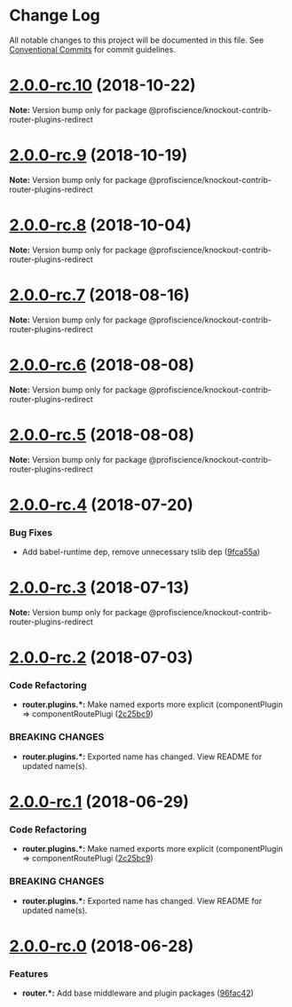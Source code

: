 # Change Log

All notable changes to this project will be documented in this file.
See [Conventional Commits](https://conventionalcommits.org) for commit guidelines.

# [2.0.0-rc.10](https://github.com/Profiscience/knockout-contrib/compare/@profiscience/knockout-contrib-router-plugins-redirect@2.0.0-rc.9...@profiscience/knockout-contrib-router-plugins-redirect@2.0.0-rc.10) (2018-10-22)

**Note:** Version bump only for package @profiscience/knockout-contrib-router-plugins-redirect

# [2.0.0-rc.9](https://github.com/Profiscience/knockout-contrib/compare/@profiscience/knockout-contrib-router-plugins-redirect@2.0.0-rc.8...@profiscience/knockout-contrib-router-plugins-redirect@2.0.0-rc.9) (2018-10-19)

**Note:** Version bump only for package @profiscience/knockout-contrib-router-plugins-redirect

<a name="2.0.0-rc.8"></a>

# [2.0.0-rc.8](https://github.com/Profiscience/knockout-contrib/compare/@profiscience/knockout-contrib-router-plugins-redirect@2.0.0-rc.7...@profiscience/knockout-contrib-router-plugins-redirect@2.0.0-rc.8) (2018-10-04)

**Note:** Version bump only for package @profiscience/knockout-contrib-router-plugins-redirect

<a name="2.0.0-rc.7"></a>

# [2.0.0-rc.7](https://github.com/Profiscience/knockout-contrib/compare/@profiscience/knockout-contrib-router-plugins-redirect@2.0.0-rc.6...@profiscience/knockout-contrib-router-plugins-redirect@2.0.0-rc.7) (2018-08-16)

**Note:** Version bump only for package @profiscience/knockout-contrib-router-plugins-redirect

<a name="2.0.0-rc.6"></a>

# [2.0.0-rc.6](https://github.com/Profiscience/knockout-contrib/compare/@profiscience/knockout-contrib-router-plugins-redirect@2.0.0-rc.5...@profiscience/knockout-contrib-router-plugins-redirect@2.0.0-rc.6) (2018-08-08)

**Note:** Version bump only for package @profiscience/knockout-contrib-router-plugins-redirect

<a name="2.0.0-rc.5"></a>

# [2.0.0-rc.5](https://github.com/Profiscience/knockout-contrib/compare/@profiscience/knockout-contrib-router-plugins-redirect@2.0.0-rc.4...@profiscience/knockout-contrib-router-plugins-redirect@2.0.0-rc.5) (2018-08-08)

**Note:** Version bump only for package @profiscience/knockout-contrib-router-plugins-redirect

<a name="2.0.0-rc.4"></a>

# [2.0.0-rc.4](https://github.com/Profiscience/knockout-contrib/compare/@profiscience/knockout-contrib-router-plugins-redirect@2.0.0-rc.3...@profiscience/knockout-contrib-router-plugins-redirect@2.0.0-rc.4) (2018-07-20)

### Bug Fixes

- Add babel-runtime dep, remove unnecessary tslib dep ([9fca55a](https://github.com/Profiscience/knockout-contrib/commit/9fca55a))

<a name="2.0.0-rc.3"></a>

# [2.0.0-rc.3](https://github.com/Profiscience/knockout-contrib/compare/@profiscience/knockout-contrib-router-plugins-redirect@2.0.0-rc.2...@profiscience/knockout-contrib-router-plugins-redirect@2.0.0-rc.3) (2018-07-13)

**Note:** Version bump only for package @profiscience/knockout-contrib-router-plugins-redirect

<a name="2.0.0-rc.2"></a>

# [2.0.0-rc.2](https://github.com/Profiscience/knockout-contrib/compare/@profiscience/knockout-contrib-router-plugins-redirect@2.0.0-rc.0...@profiscience/knockout-contrib-router-plugins-redirect@2.0.0-rc.2) (2018-07-03)

### Code Refactoring

- **router.plugins.\*:** Make named exports more explicit (componentPlugin => componentRoutePlugi ([2c25bc9](https://github.com/Profiscience/knockout-contrib/commit/2c25bc9))

### BREAKING CHANGES

- **router.plugins.\*:** Exported name has changed. View README for updated name(s).

<a name="2.0.0-rc.1"></a>

# [2.0.0-rc.1](https://github.com/Profiscience/knockout-contrib/compare/@profiscience/knockout-contrib-router-plugins-redirect@2.0.0-rc.0...@profiscience/knockout-contrib-router-plugins-redirect@2.0.0-rc.1) (2018-06-29)

### Code Refactoring

- **router.plugins.\*:** Make named exports more explicit (componentPlugin => componentRoutePlugi ([2c25bc9](https://github.com/Profiscience/knockout-contrib/commit/2c25bc9))

### BREAKING CHANGES

- **router.plugins.\*:** Exported name has changed. View README for updated name(s).

<a name="2.0.0-rc.0"></a>

# [2.0.0-rc.0](https://github.com/Profiscience/knockout-contrib/compare/@profiscience/knockout-contrib-router-plugins-redirect@0.0.6...@profiscience/knockout-contrib-router-plugins-redirect@2.0.0-rc.0) (2018-06-28)

### Features

- **router.\*:** Add base middleware and plugin packages ([96fac42](https://github.com/Profiscience/knockout-contrib/commit/96fac42))
